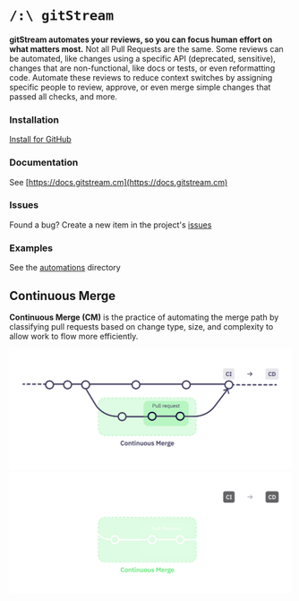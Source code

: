 # `/:\ gitStream`

**gitStream automates your reviews, so you can focus human effort on what matters most.** Not all Pull Requests are the same. Some reviews can be automated, like changes using a specific API (deprecated, sensitive), changes that are non-functional, like docs or tests, or even reformatting code. Automate these reviews to reduce context switches by assigning specific people to review, approve, or even merge simple changes that passed all checks, and more.

### Installation

[Install for GitHub](https://github.com/marketplace/gitstream-by-linearb)

### Documentation 

See [https://docs.gitstream.cm](https://docs.gitstream.cm)

### Issues 

Found a bug? Create a new item in the project's [issues](https://github.com/linear-b/gitstream/issues)

### Examples 

See the [automations](automations) directory

## Continuous Merge

**Continuous Merge (CM)** is the practice of automating the merge path by classifying pull requests based on change type, size, and complexity to allow work to flow more efficiently.

![Continuous Merge](assets/ContinuousMerge3l.png#gh-light-mode-only)
![Continuous Merge](assets/ContinuousMerge3d.png#gh-dark-mode-only)


